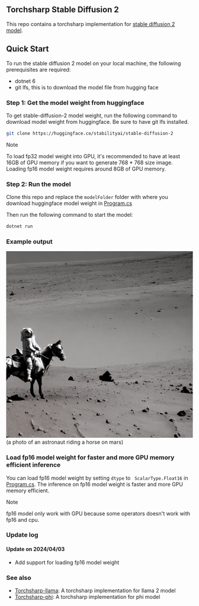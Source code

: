 ## Torchsharp Stable Diffusion 2

This repo contains a torchsharp implementation for [stable diffusion 2 model](https://github.com/Stability-AI/stablediffusion).

## Quick Start
To run the stable diffusion 2 model on your local machine, the following prerequisites are required:
- dotnet 6
- git lfs, this is to download the model file from hugging face

### Step 1: Get the model weight from huggingface
To get stable-diffusion-2 model weight, run the following command to download model weight from huggingface. Be sure to have git lfs installed.
```bash
git clone https://huggingface.co/stabilityai/stable-diffusion-2
```
> [!Note]
> To load fp32 model weight into GPU, it's recommended to have at least 16GB of GPU memory if you want to generate 768 * 768 size image. Loading fp16 model weight requires around 8GB of GPU memory.

### Step 2: Run the model
Clone this repo and replace the `modelFolder` folder with where you download huggingface model weight in [Program.cs](./Program.cs#L25)

Then run the following command to start the model:
```bash
dotnet run
```

### Example output
![a photo of an astronaut riding a horse on mars](./img/a%20photo%20of%20an%20astronaut%20riding%20a%20horse%20on%20mars.png)
(a photo of an astronaut riding a horse on mars)

### Load fp16 model weight for faster and more GPU memory efficient inference
You can load fp16 model weight by setting `dtype` to ` ScalarType.Float16` in [Program.cs](./Program.cs#L4). The inference on fp16 model weight is faster and more GPU memory efficient.

> [!Note]
> fp16 model only work with GPU because some operators doesn't work with fp16 and cpu.

### Update log
#### Update on 2024/04/03
- Add support for loading fp16 model weight
### See also
- [Torchsharp-llama](https://github.com/LittleLittleCloud/Torchsharp-llama): A torchsharp implementation for llama 2 model
- [Torchsharp-phi](https://github.com/LittleLittleCloud/Torchsharp-phi): A torchsharp implementation for phi model
